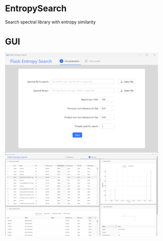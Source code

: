 # EntropySearch

Search spectral library with entropy similarity

# GUI
![Screenshot for GUI 1](./docs/images/GUI_start.png)
![Screenshot for GUI 2](./docs/images/GUI_result.png)
